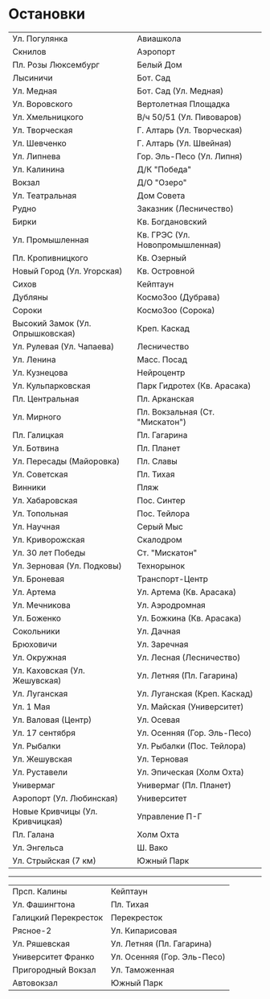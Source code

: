# Остановки

|                                   |                                   |
|-----------------------------------|-----------------------------------|
|Ул. Погулянка                      |Авиашкола                          |
|Скнилов                            |Аэропорт                           |
|Пл. Розы Люксембург                |Белый Дом                          |
|Лысиничи                           |Бот. Сад                           |
|Ул. Медная                         |Бот. Сад (Ул. Медная)              |
|Ул. Воровского                     |Вертолетная Площадка               |
|Ул. Хмельницкого                   |В/ч 50/51 (Ул. Пивоваров)          |
|Ул. Творческая                     |Г. Алтарь (Ул. Творческая)         |
|Ул. Шевченко                       |Г. Алтарь (Ул. Швейная)            |
|Ул. Липнева                        |Гор. Эль-Песо (Ул. Липня)          |
|Ул. Калинина                       |Д/К "Победа"                       |
|Вокзал                             |Д/О "Озеро"                        |
|Ул. Театральная                    |Дом Совета                         |
|Рудно                              |Заказник (Лесничество)             |
|Бирки                              |Кв. Богдановский                   |
|Ул. Промышленная                   |Кв. ГРЭС (Ул. Новопромышленная)    |
|Пл. Кропивницкого                  |Кв. Озерный                        |
|Новый Город (Ул. Угорская)         |Кв. Островной                      |
|Сихов                              |Кейптаун                           |
|Дубляны                            |КосмоЗоо (Дубрава)                 |
|Сороки                             |КосмоЗоо (Сорока)                  |
|Высокий Замок (Ул. Опрышковская)   |Креп. Каскад                       |
|Ул. Рулевая (Ул. Чапаева)          |Лесничество                        |
|Ул. Ленина                         |Масс. Посад                        |
|Ул. Кузнецова                      |Нейроцентр                         |
|Ул. Кульпарковская                 |Парк Гидротех (Кв. Арасака)        |
|Пл. Центральная                    |Пл. Арканская                      |
|Ул. Мирного                        |Пл. Вокзальная (Ст. "Мискатон")    |
|Пл. Галицкая                       |Пл. Гагарина                       |
|Ул. Ботвина                        |Пл. Планет                         |
|Ул. Пересады (Майоровка)           |Пл. Славы                          |
|Ул. Советская                      |Пл. Тихая                          |
|Винники                            |Пляж                               |
|Ул. Хабаровская                    |Пос. Синтер                        |
|Ул. Топольная                      |Пос. Тейлора                       |
|Ул. Научная                        |Серый Мыс                          |
|Ул. Криворожская                   |Скалодром                          |
|Ул. 30 лет Победы                  |Ст. "Мискатон"                     |
|Ул. Зерновая (Ул. Подковы)         |Технорынок                         |
|Ул. Броневая                       |Транспорт-Центр                    |
|Ул. Артема                         |Ул. Артема (Кв. Арасака)           |
|Ул. Мечникова                      |Ул. Аэродромная                    |
|Ул. Боженко                        |Ул. Божкина (Кв. Арасака)          |
|Сокольники                         |Ул. Дачная                         |
|Брюховичи                          |Ул. Заречная                       |
|Ул. Окружная                       |Ул. Лесная (Лесничество)           |
|Ул. Каховская (Ул. Жешувская)      |Ул. Летняя (Пл. Гагарина)          |
|Ул. Луганская                      |Ул. Луганская (Креп. Каскад)       |
|Ул. 1 Мая                          |Ул. Майская (Университет)          |
|Ул. Валовая (Центр)                |Ул. Осевая                         |
|Ул. 17 сентября                    |Ул. Осенняя (Гор. Эль-Песо)        |
|Ул. Рыбалки                        |Ул. Рыбалки (Пос. Тейлора)         |
|Ул. Жешувская                      |Ул. Терновая                       |
|Ул. Руставели                      |Ул. Эпическая (Холм Охта)          |
|Универмаг                          |Универмаг (Пл. Планет)             |
|Аэропорт (Ул. Любинская)           |Университет                        |
|Новые Кривчицы (Ул. Кривчицкая)    |Управление П-Г                     |
|Пл. Галана                         |Холм Охта                          |
|Ул. Энгельса                       |Ш. Вако                            |
|Ул. Стрыйская (7 км)               |Южный Парк                         |

----

|                                   |                                   |
|-----------------------------------|-----------------------------------|
|Прсп. Калины                       |Кейптаун                           |
|Ул. Фашингтона                     |Пл. Тихая                          |
|Галицкий Перекресток               |Перекресток                        |
|Рясное-2                           |Ул. Кипарисовая                    |
|Ул. Ряшевская                      |Ул. Летняя (Пл. Гагарина)          |
|Университет Франко                 |Ул. Осенняя (Гор. Эль-Песо)        |
|Пригородный Вокзал                 |Ул. Таможенная                     |
|Автовокзал                         |Южный Парк                         |

